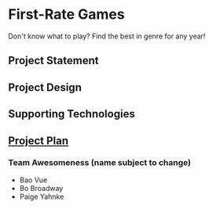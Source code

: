 # First-Rate Games
Don't know what to play? Find the best in genre for any year!

## Project Statement

## Project Design

## Supporting Technologies

## [Project Plan](projectPlan.md)

### Team Awesomeness (name subject to change)
- Bao Vue  
- Bo Broadway  
- Paige Yahnke  